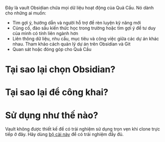 Đây là vault Obsidian chứa mọi dữ liệu hoạt động của Quả Cầu. Nó dành cho những ai muốn:

- Tìm gợi ý, hướng dẫn và người hỗ trợ để rèn luyện kỹ năng mới
- Củng cố, đào sâu kiến thức học trong trường hoặc tìm gợi ý để tư duy của mình có tính liên ngành hơn
- Liên thông dữ liệu, nhu cầu, mục tiêu và công việc giữa các dự án khác nhau. Tham khảo cách quản lý dự án trên Obsidian và Git
- Quan sát hoặc đóng góp cho Quả Cầu

# Tại sao lại chọn Obsidian? 

# Tại sao lại để công khai? 

# Sử dụng như thế nào? 
Vault không được thiết kế để có trải nghiệm sử dụng trọn vẹn khi clone trực tiếp ở đây. Hãy dùng [bộ cài này](https://github.com/QuaCau-TheSphere/LOS-Installer/releases/latest) để có trải nghiệm đầy đủ.